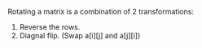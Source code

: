Rotating a matrix is a combination of 2 transformations:
1. Reverse the rows.
2. Diagnal flip. (Swap a[i][j] and a[j][i]) 